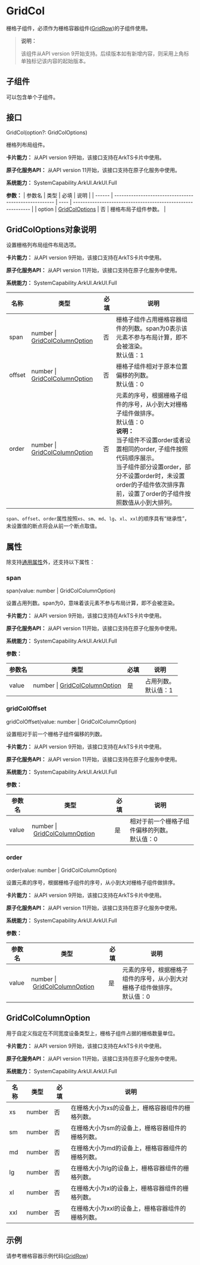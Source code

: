 # GridCol

栅格子组件，必须作为栅格容器组件([GridRow](ts-container-gridrow.md))的子组件使用。

>  **说明：**
>
> 该组件从API version 9开始支持。后续版本如有新增内容，则采用上角标单独标记该内容的起始版本。  

## 子组件

可以包含单个子组件。
## 接口

GridCol(option?: GridColOptions)

栅格列布局组件。

**卡片能力：** 从API version 9开始，该接口支持在ArkTS卡片中使用。

**原子化服务API：** 从API version 11开始，该接口支持在原子化服务中使用。

**系统能力：** SystemCapability.ArkUI.ArkUI.Full

**参数：**
| 参数名 | 类型                                                  | 必填 | 说明                                                         |
| ------ | ----------------------------------------------------- | ---- | ------------------------------------------------------------ |
| option   | [GridColOptions](#gridcoloptions对象说明) | 否   | 栅格布局子组件参数。 |

## GridColOptions对象说明

设置栅格列布局组件布局选项。

**卡片能力：** 从API version 9开始，该接口支持在ArkTS卡片中使用。

**原子化服务API：** 从API version 11开始，该接口支持在原子化服务中使用。

**系统能力：** SystemCapability.ArkUI.ArkUI.Full

| 名称 | 类型                                                  | 必填 | 说明                                                         |
| ------ | ----------------------------------------------------- | ---- | ------------------------------------------------------------ |
| span   | number \| [GridColColumnOption](#gridcolcolumnoption) | 否   | 栅格子组件占用栅格容器组件的列数。span为0表示该元素不参与布局计算，即不会被渲染。<br/>默认值：1 |
| offset | number \| [GridColColumnOption](#gridcolcolumnoption) | 否   | 栅格子组件相对于原本位置偏移的列数。<br/>默认值：0           |
| order  | number \| [GridColColumnOption](#gridcolcolumnoption) | 否   | 元素的序号，根据栅格子组件的序号，从小到大对栅格子组件做排序。<br/>默认值：0<br/>**说明：**<br/>当子组件不设置order或者设置相同的order, 子组件按照代码顺序展示。<br/>当子组件部分设置order，部分不设置order时，未设置order的子组件依次排序靠前，设置了order的子组件按照数值从小到大排列。 |

`span`、`offset`、`order`属性按照`xs`、`sm`、`md`、`lg`、`xl`、`xxl`的顺序具有“继承性”，未设置值的断点将会从前一个断点取值。

## 属性
除支持[通用属性](ts-component-general-attributes.md)外，还支持以下属性：

### span

span(value: number | GridColColumnOption)

设置占用列数。span为0，意味着该元素不参与布局计算，即不会被渲染。

**卡片能力：** 从API version 9开始，该接口支持在ArkTS卡片中使用。

**原子化服务API：** 从API version 11开始，该接口支持在原子化服务中使用。

**系统能力：** SystemCapability.ArkUI.ArkUI.Full

**参数：** 

| 参数名 | 类型                                                         | 必填 | 说明                     |
| ------ | ------------------------------------------------------------ | ---- | ------------------------ |
| value  | number&nbsp;\|&nbsp;[GridColColumnOption](#gridcolcolumnoption) | 是   | 占用列数。<br/>默认值：1 |

### gridColOffset

gridColOffset(value: number | GridColColumnOption)

设置相对于前一个栅格子组件偏移的列数。

**卡片能力：** 从API version 9开始，该接口支持在ArkTS卡片中使用。

**原子化服务API：** 从API version 11开始，该接口支持在原子化服务中使用。

**系统能力：** SystemCapability.ArkUI.ArkUI.Full

**参数：** 

| 参数名 | 类型                                                         | 必填 | 说明                                             |
| ------ | ------------------------------------------------------------ | ---- | ------------------------------------------------ |
| value  | number&nbsp;\|&nbsp;[GridColColumnOption](#gridcolcolumnoption) | 是   | 相对于前一个栅格子组件偏移的列数。<br/>默认值：0 |

### order

order(value: number | GridColColumnOption)

设置元素的序号，根据栅格子组件的序号，从小到大对栅格子组件做排序。

**卡片能力：** 从API version 9开始，该接口支持在ArkTS卡片中使用。

**原子化服务API：** 从API version 11开始，该接口支持在原子化服务中使用。

**系统能力：** SystemCapability.ArkUI.ArkUI.Full

**参数：** 

| 参数名 | 类型                                                         | 必填 | 说明                                                         |
| ------ | ------------------------------------------------------------ | ---- | ------------------------------------------------------------ |
| value  | number&nbsp;\|&nbsp;[GridColColumnOption](#gridcolcolumnoption) | 是   | 元素的序号，根据栅格子组件的序号，从小到大对栅格子组件做排序。<br/>默认值：0 |

## GridColColumnOption

用于自定义指定在不同宽度设备类型上，栅格子组件占据的栅格数量单位。

**卡片能力：** 从API version 9开始，该接口支持在ArkTS卡片中使用。

**原子化服务API：** 从API version 11开始，该接口支持在原子化服务中使用。

**系统能力：** SystemCapability.ArkUI.ArkUI.Full

| 名称   | 类型   | 必填   | 说明                                     |
| ----- | ------ | ---- | ---------------------------------------- |
| xs  | number | 否    | 在栅格大小为xs的设备上，栅格容器组件的栅格列数。    |
| sm  | number | 否    | 在栅格大小为sm的设备上，栅格容器组件的栅格列数。      |
| md  | number | 否    | 在栅格大小为md的设备上，栅格容器组件的栅格列数。    |
| lg  | number | 否    | 在栅格大小为lg的设备上，栅格容器组件的栅格列数。      |
| xl  | number | 否    | 在栅格大小为xl的设备上，栅格容器组件的栅格列数。    |
| xxl | number | 否    | 在栅格大小为xxl的设备上，栅格容器组件的栅格列数。    |

## 示例
请参考栅格容器示例代码([GridRow](ts-container-gridrow.md#示例))